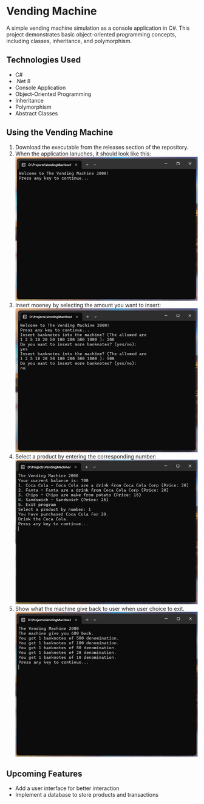 # Vending Machine

A simple vending machine simulation as a console application in C#. This project demonstrates basic object-oriented programming concepts, including classes, inheritance, and polymorphism.

## Technologies Used

- C# 
- .Net 8
- Console Application
- Object-Oriented Programming
- Inheritance
- Polymorphism
- Abstract Classes

## Using the Vending Machine

1. Download the executable from the releases section of the repository.
2. When the application lanuches, it should look like this:
![ A Vending Machine Console ready to run](Images/Screenshot1.png "Ready to run")
3. Insert moeney by selecting the amount you want to insert:
![Insert Money](Images/Screenshot2.png "Insert Money")
4. Select a product by entering the corresponding number:
![Select Product](Images/Screenshot3.png "Select Product")
5. Show what the machine give back to user when user choice to exit.
![Changes back](Images/Screenshot4.png "Change back")

## Upcoming Features

- Add a user interface for better interaction
- Implement a database to store products and transactions
